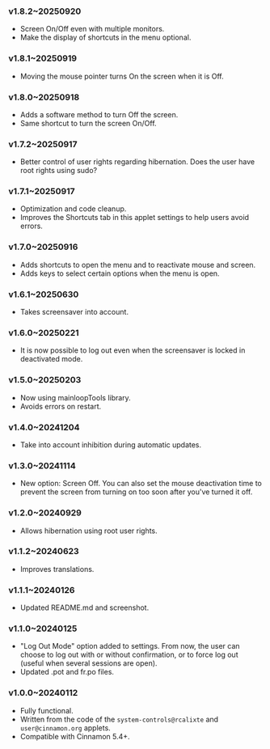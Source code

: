 ### v1.8.2~20250920
* Screen On/Off even with multiple monitors.
* Make the display of shortcuts in the menu optional.

### v1.8.1~20250919
* Moving the mouse pointer turns On the screen when it is Off.

### v1.8.0~20250918
* Adds a software method to turn Off the screen.
* Same shortcut to turn the screen On/Off.

### v1.7.2~20250917
* Better control of user rights regarding hibernation. Does the user have root rights using sudo?

### v1.7.1~20250917
* Optimization and code cleanup.
* Improves the Shortcuts tab in this applet settings to help users avoid errors.

### v1.7.0~20250916
* Adds shortcuts to open the menu and to reactivate mouse and screen.
* Adds keys to select certain options when the menu is open.


### v1.6.1~20250630
* Takes screensaver into account.

### v1.6.0~20250221
* It is now possible to log out even when the screensaver is locked in deactivated mode.

### v1.5.0~20250203
* Now using mainloopTools library.
* Avoids errors on restart.

### v1.4.0~20241204

* Take into account inhibition during automatic updates.

### v1.3.0~20241114

* New option: Screen Off. You can also set the mouse deactivation time to prevent the screen from turning on too soon after you've turned it off.

### v1.2.0~20240929

* Allows hibernation using root user rights.

### v1.1.2~20240623

* Improves translations.

### v1.1.1~20240126

* Updated README.md and screenshot.

### v1.1.0~20240125

* "Log Out Mode" option added to settings. From now, the user can choose to log out with or without confirmation, or to force log out (useful when several sessions are open).
* Updated .pot and fr.po files.

### v1.0.0~20240112

* Fully functional.
* Written from the code of the `system-controls@rcalixte` and `user@cinnamon.org` applets.
* Compatible with Cinnamon 5.4+.
